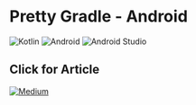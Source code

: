 # Pretty Gradle - Android
![Kotlin](https://img.shields.io/badge/kotlin-%230095D5.svg?style=for-the-badge&logo=kotlin&logoColor=white)
![Android](https://img.shields.io/badge/Android-3DDC84?style=for-the-badge&logo=android&logoColor=white)
![Android Studio](https://img.shields.io/badge/Android%20Studio-3DDC84.svg?style=for-the-badge&logo=android-studio&logoColor=white)

## Click for Article
<a href="https://medium.com/@talhafaki/pretty-gradle-android-tr-08607955a3e8"><img alt="Medium" src="https://skydoves.github.io/badges/Story-Medium.svg"/></a>
